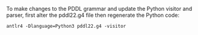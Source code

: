 To make changes to the PDDL grammar and update the Python visitor and parser, first alter the pddl22.g4 file then regenerate the Python code:
```
antlr4 -Dlanguage=Python3 pddl22.g4 -visitor
```